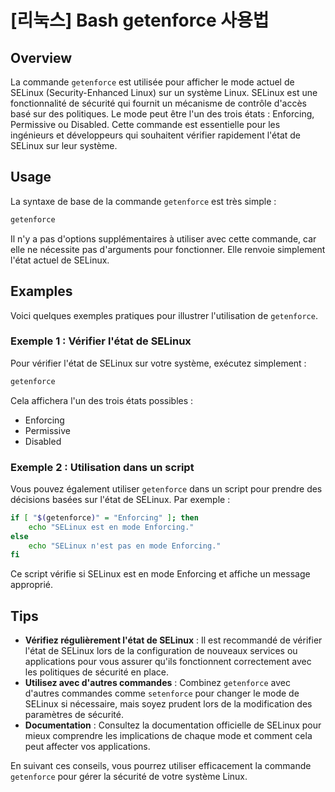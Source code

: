 # [리눅스] Bash getenforce 사용법

## Overview
La commande `getenforce` est utilisée pour afficher le mode actuel de SELinux (Security-Enhanced Linux) sur un système Linux. SELinux est une fonctionnalité de sécurité qui fournit un mécanisme de contrôle d'accès basé sur des politiques. Le mode peut être l'un des trois états : Enforcing, Permissive ou Disabled. Cette commande est essentielle pour les ingénieurs et développeurs qui souhaitent vérifier rapidement l'état de SELinux sur leur système.

## Usage
La syntaxe de base de la commande `getenforce` est très simple :

```bash
getenforce
```

Il n'y a pas d'options supplémentaires à utiliser avec cette commande, car elle ne nécessite pas d'arguments pour fonctionner. Elle renvoie simplement l'état actuel de SELinux.

## Examples
Voici quelques exemples pratiques pour illustrer l'utilisation de `getenforce`.

### Exemple 1 : Vérifier l'état de SELinux
Pour vérifier l'état de SELinux sur votre système, exécutez simplement :

```bash
getenforce
```

Cela affichera l'un des trois états possibles :
- Enforcing
- Permissive
- Disabled

### Exemple 2 : Utilisation dans un script
Vous pouvez également utiliser `getenforce` dans un script pour prendre des décisions basées sur l'état de SELinux. Par exemple :

```bash
if [ "$(getenforce)" = "Enforcing" ]; then
    echo "SELinux est en mode Enforcing."
else
    echo "SELinux n'est pas en mode Enforcing."
fi
```

Ce script vérifie si SELinux est en mode Enforcing et affiche un message approprié.

## Tips
- **Vérifiez régulièrement l'état de SELinux** : Il est recommandé de vérifier l'état de SELinux lors de la configuration de nouveaux services ou applications pour vous assurer qu'ils fonctionnent correctement avec les politiques de sécurité en place.
- **Utilisez avec d'autres commandes** : Combinez `getenforce` avec d'autres commandes comme `setenforce` pour changer le mode de SELinux si nécessaire, mais soyez prudent lors de la modification des paramètres de sécurité.
- **Documentation** : Consultez la documentation officielle de SELinux pour mieux comprendre les implications de chaque mode et comment cela peut affecter vos applications.

En suivant ces conseils, vous pourrez utiliser efficacement la commande `getenforce` pour gérer la sécurité de votre système Linux.